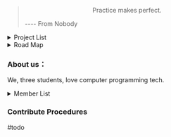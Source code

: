 > <center>Practice makes perfect.</center>
>
> <right>---- From Nobody</right>

<details>
 <summary> Project List </summary>

- [x] 【Test】Hello World Conference
- [ ] 【Later】Tiny STL
- [ ] 【Doing】Net-based Storage System
    succeed?
    succeed.
    succeed!

</details>

<details>
 <summary> Road Map </summary>
  
1. 【2022.01.05】First Online Conference;
2. ...

</details>

### About us：

We, three students, love computer programming tech.

<details>
 <summary> Member List </summary>

1. [Richard](https://github.com/Richswmz)
2. [CharmingZh](https://github.com/CharmingZh)
3. [SeekDay](https://github.com/seekday)
  
</details>

### Contribute Procedures

\#todo
